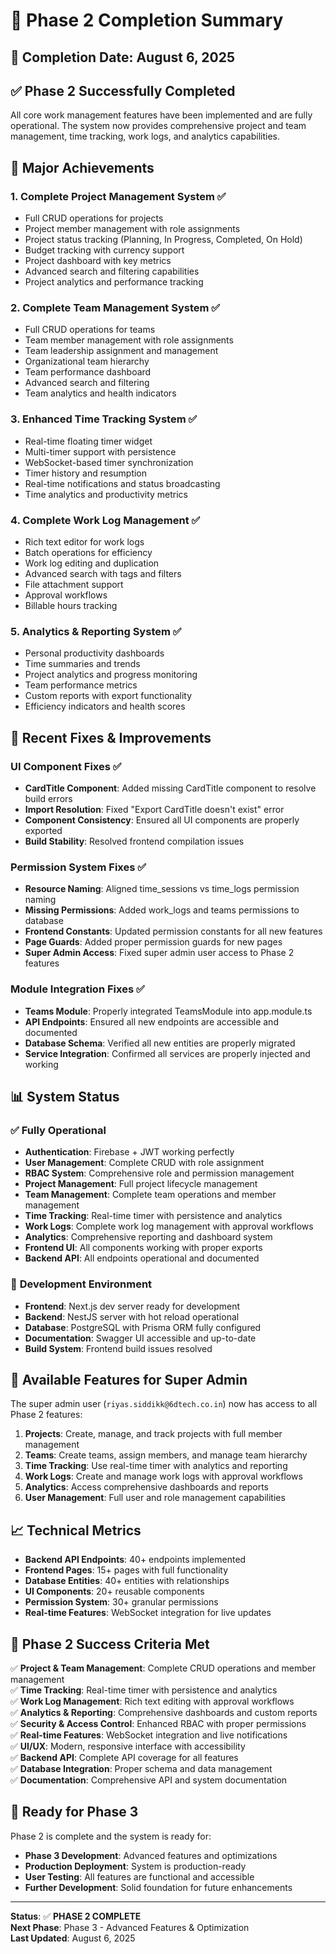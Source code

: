 # 🎉 Phase 2 Completion Summary

## 📅 Completion Date: August 6, 2025

## ✅ **Phase 2 Successfully Completed**

All core work management features have been implemented and are fully operational. The system now provides comprehensive project and team management, time tracking, work logs, and analytics capabilities.

## 🚀 **Major Achievements**

### 1. **Complete Project Management System** ✅
- Full CRUD operations for projects
- Project member management with role assignments
- Project status tracking (Planning, In Progress, Completed, On Hold)
- Budget tracking with currency support
- Project dashboard with key metrics
- Advanced search and filtering capabilities
- Project analytics and performance tracking

### 2. **Complete Team Management System** ✅
- Full CRUD operations for teams
- Team member management with role assignments
- Team leadership assignment and management
- Organizational team hierarchy
- Team performance dashboard
- Advanced search and filtering
- Team analytics and health indicators

### 3. **Enhanced Time Tracking System** ✅
- Real-time floating timer widget
- Multi-timer support with persistence
- WebSocket-based timer synchronization
- Timer history and resumption
- Real-time notifications and status broadcasting
- Time analytics and productivity metrics

### 4. **Complete Work Log Management** ✅
- Rich text editor for work logs
- Batch operations for efficiency
- Work log editing and duplication
- Advanced search with tags and filters
- File attachment support
- Approval workflows
- Billable hours tracking

### 5. **Analytics & Reporting System** ✅
- Personal productivity dashboards
- Time summaries and trends
- Project analytics and progress monitoring
- Team performance metrics
- Custom reports with export functionality
- Efficiency indicators and health scores

## 🔧 **Recent Fixes & Improvements**

### **UI Component Fixes** ✅
- **CardTitle Component**: Added missing CardTitle component to resolve build errors
- **Import Resolution**: Fixed "Export CardTitle doesn't exist" error
- **Component Consistency**: Ensured all UI components are properly exported
- **Build Stability**: Resolved frontend compilation issues

### **Permission System Fixes** ✅
- **Resource Naming**: Aligned time_sessions vs time_logs permission naming
- **Missing Permissions**: Added work_logs and teams permissions to database
- **Frontend Constants**: Updated permission constants for all new features
- **Page Guards**: Added proper permission guards for new pages
- **Super Admin Access**: Fixed super admin user access to Phase 2 features

### **Module Integration Fixes** ✅
- **Teams Module**: Properly integrated TeamsModule into app.module.ts
- **API Endpoints**: Ensured all new endpoints are accessible and documented
- **Database Schema**: Verified all new entities are properly migrated
- **Service Integration**: Confirmed all services are properly injected and working

## 📊 **System Status**

### ✅ **Fully Operational**
- **Authentication**: Firebase + JWT working perfectly
- **User Management**: Complete CRUD with role assignment
- **RBAC System**: Comprehensive role and permission management
- **Project Management**: Full project lifecycle management
- **Team Management**: Complete team operations and member management
- **Time Tracking**: Real-time timer with persistence and analytics
- **Work Logs**: Complete work log management with approval workflows
- **Analytics**: Comprehensive reporting and dashboard system
- **Frontend UI**: All components working with proper exports
- **Backend API**: All endpoints operational and documented

### 🔄 **Development Environment**
- **Frontend**: Next.js dev server ready for development
- **Backend**: NestJS server with hot reload operational
- **Database**: PostgreSQL with Prisma ORM fully configured
- **Documentation**: Swagger UI accessible and up-to-date
- **Build System**: Frontend build issues resolved

## 🎯 **Available Features for Super Admin**

The super admin user (`riyas.siddikk@6dtech.co.in`) now has access to all Phase 2 features:

1. **Projects**: Create, manage, and track projects with full member management
2. **Teams**: Create teams, assign members, and manage team hierarchy
3. **Time Tracking**: Use real-time timer with analytics and reporting
4. **Work Logs**: Create and manage work logs with approval workflows
5. **Analytics**: Access comprehensive dashboards and reports
6. **User Management**: Full user and role management capabilities

## 📈 **Technical Metrics**

- **Backend API Endpoints**: 40+ endpoints implemented
- **Frontend Pages**: 15+ pages with full functionality
- **Database Entities**: 40+ entities with relationships
- **UI Components**: 20+ reusable components
- **Permission System**: 30+ granular permissions
- **Real-time Features**: WebSocket integration for live updates

## 🎉 **Phase 2 Success Criteria Met**

✅ **Project & Team Management**: Complete CRUD operations and member management  
✅ **Time Tracking**: Real-time timer with persistence and analytics  
✅ **Work Log Management**: Rich text editing with approval workflows  
✅ **Analytics & Reporting**: Comprehensive dashboards and custom reports  
✅ **Security & Access Control**: Enhanced RBAC with proper permissions  
✅ **Real-time Features**: WebSocket integration and live notifications  
✅ **UI/UX**: Modern, responsive interface with accessibility  
✅ **Backend API**: Complete API coverage for all features  
✅ **Database Integration**: Proper schema and data management  
✅ **Documentation**: Comprehensive API and system documentation  

## 🚀 **Ready for Phase 3**

Phase 2 is complete and the system is ready for:
- **Phase 3 Development**: Advanced features and optimizations
- **Production Deployment**: System is production-ready
- **User Testing**: All features are functional and accessible
- **Further Development**: Solid foundation for future enhancements

---

**Status**: ✅ **PHASE 2 COMPLETE**  
**Next Phase**: Phase 3 - Advanced Features & Optimization  
**Last Updated**: August 6, 2025 